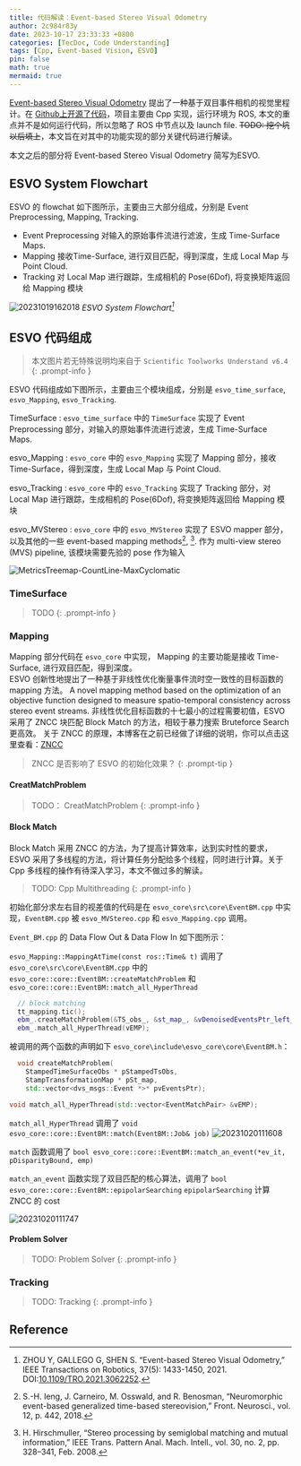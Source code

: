 ```yaml
---
title: 代码解读：Event-based Stereo Visual Odometry
author: 2c984r83y
date: 2023-10-17 23:33:33 +0800
categories: [TecDoc, Code Understanding]
tags: [Cpp, Event-based Vision, ESVO]
pin: false
math: true
mermaid: true
---
```

[Event-based Stereo Visual Odometry](https://doi.org/10.1109/TRO.2021.3062252) 提出了一种基于双目事件相机的视觉里程计。在 [Github上开源了代码](https://github.com/HKUST-Aerial-Robotics/ESVO.git)，项目主要由 Cpp 实现，运行环境为 ROS, 本文的重点并不是如何运行代码，所以忽略了 ROS 中节点以及 launch file.  ~~TODO: 挖个坑以后填上~~，本文旨在对其中的功能实现的部分关键代码进行解读。

本文之后的部分将 Event-based Stereo Visual Odometry 简写为ESVO.

## ESVO System Flowchart

ESVO 的 flowchat 如下图所示，主要由三大部分组成，分别是 Event Preprocessing, Mapping, Tracking.

* Event Preprocessing
  对输入的原始事件流进行滤波，生成 Time-Surface Maps.
* Mapping
  接收Time-Surface, 进行双目匹配，得到深度，生成 Local Map 与 Point Cloud.
* Tracking
  对 Local Map 进行跟踪，生成相机的 Pose(6Dof), 将变换矩阵返回给 Mapping 模块

![20231019162018](https://raw.githubusercontent.com/2c984r83y/2c984r83y.github.io/master/images/20231019162018.png)
_ESVO System Flowchart[^1]_

## ESVO 代码组成

> 本文图片若无特殊说明均来自于 `Scientific Toolworks Understand v6.4`
{: .prompt-info }

ESVO 代码组成如下图所示，主要由三个模块组成，分别是 `esvo_time_surface`, `esvo_Mapping`, `esvo_Tracking`.  

TimeSurface
: `esvo_time_surface` 中的 `TimeSurface` 实现了 Event Preprocessing 部分，对输入的原始事件流进行滤波，生成 Time-Surface Maps.  

esvo_Mapping
: `esvo_core` 中的 `esvo_Mapping` 实现了 Mapping 部分，接收Time-Surface，得到深度，生成 Local Map 与 Point Cloud.  

esvo_Tracking
: `esvo_core` 中的 `esvo_Tracking` 实现了 Tracking 部分，对 Local Map 进行跟踪，生成相机的 Pose(6Dof), 将变换矩阵返回给 Mapping 模块  

esvo_MVStereo
: `esvo_core` 中的 `esvo_MVStereo` 实现了 ESVO mapper 部分，以及其他的一些 event-based mapping methods[^2], [^3]. 作为 multi-view stereo (MVS) pipeline, 该模块需要先验的 pose 作为输入

![MetricsTreemap-CountLine-MaxCyclomatic](https://raw.githubusercontent.com/2c984r83y/2c984r83y.github.io/master/images/MetricsTreemap-CountLine-MaxCyclomatic.png)

### TimeSurface

> TODO
{: .prompt-info }

### Mapping

Mapping 部分代码在 `esvo_core` 中实现， Mapping 的主要功能是接收 Time-Surface, 进行双目匹配，得到深度。  
ESVO 创新性地提出了一种基于非线性优化衡量事件流时空一致性的目标函数的 mapping 方法。
A novel mapping method based on the optimization of an objective function designed to measure spatio-temporal consistency across stereo event streams.
非线性优化目标函数的十七最小的过程需要初值，ESVO 采用了 ZNCC 块匹配 Block Match 的方法，相较于暴力搜索 Bruteforce Search 更高效。
关于 ZNCC 的原理，本博客在之前已经做了详细的说明，你可以点击这里查看：[ZNCC](https://2c984r83y.github.io/posts/NCC_ZNCC/ "ZNCC")
> ZNCC 是否影响了 ESVO 的初始化效果？
{: .prompt-tip }
#### CreatMatchProblem

> TODO： CreatMatchProblem
{: .prompt-info }

#### Block Match

Block Match 采用 ZNCC 的方法，为了提高计算效率，达到实时性的要求，ESVO 采用了多线程的方法，将计算任务分配给多个线程，同时进行计算。关于 Cpp 多线程的操作有待深入学习，本文不做过多的解读。

> TODO: Cpp Multithreading
{: .prompt-info }

初始化部分求左右目的视差值的代码是在 `esvo_core\src\core\EventBM.cpp` 中实现，`EventBM.cpp` 被 `esvo_MVStereo.cpp` 和 `esvo_Mapping.cpp` 调用。

`Event_BM.cpp` 的 Data Flow Out & Data Flow In 如下图所示：

`esvo_Mapping::MappingAtTime(const ros::Time& t)` 调用了 `esvo_core\src\core\EventBM.cpp` 中的 `esvo_core::core::EventBM::createMatchProblem` 和 `esvo_core::core::EventBM::match_all_HyperThread`

```cpp
  // block matching
  tt_mapping.tic();
  ebm_.createMatchProblem(&TS_obs_, &st_map_, &vDenoisedEventsPtr_left_);
  ebm_.match_all_HyperThread(vEMP);
```

被调用的两个函数的声明如下 `esvo_core\include\esvo_core\core\EventBM.h`：

```cpp
  void createMatchProblem(
    StampedTimeSurfaceObs * pStampedTsObs,
    StampTransformationMap * pSt_map,
    std::vector<dvs_msgs::Event *>* pvEventsPtr);
```

```cpp
void match_all_HyperThread(std::vector<EventMatchPair> &vEMP);
```

`match_all_HyperThread` 调用了 `void esvo_core::core::EventBM::match(EventBM::Job& job)`
![20231020111608](https://raw.githubusercontent.com/2c984r83y/2c984r83y.github.io/master/images/20231020111608.png)

`match` 函数调用了 `bool esvo_core::core::EventBM::match_an_event(*ev_it, pDisparityBound, emp)`

`match_an_event` 函数实现了双目匹配的核心算法，调用了 `bool esvo_core::core::EventBM::epipolarSearching`
`epipolarSearching` 计算 ZNCC 的 cost

![20231020111747](https://raw.githubusercontent.com/2c984r83y/2c984r83y.github.io/master/images/20231020111747.png)

#### Problem Solver

> TODO: Problem Solver
{: .prompt-info }


### Tracking

> TODO: Tracking
{: .prompt-info }

## Reference

[^1]: ZHOU Y, GALLEGO G, SHEN S. “Event-based Stereo Visual Odometry,” IEEE Transactions on Robotics, 37(5): 1433-1450, 2021. DOI:[10.1109/TRO.2021.3062252](https://doi.org/10.1109/TRO.2021.3062252).
[^2]: S.-H. Ieng, J. Carneiro, M. Osswald, and R. Benosman, “Neuromorphic event-based generalized time-based stereovision,” Front. Neurosci., vol. 12, p. 442, 2018.  
[^3]: H. Hirschmuller, “Stereo processing by semiglobal matching and mutual information,” IEEE Trans. Pattern Anal. Mach. Intell., vol. 30, no. 2, pp. 328–341, Feb. 2008.
